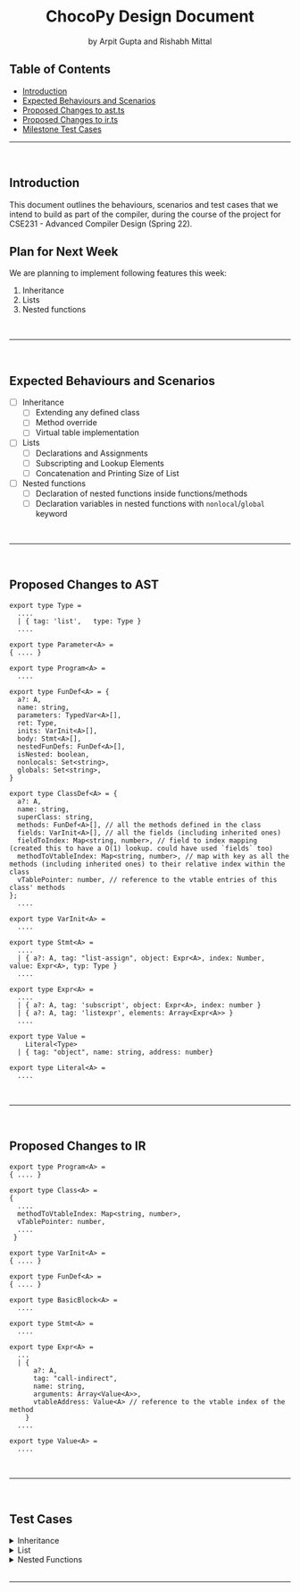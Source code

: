 <!-- Markdown Template Credits: https://github.com/othneildrew/Best-README-Template/blob/master/README.md -->

<h1 align="center">
  <strong>ChocoPy Design Document</strong>
</h1>
<p align="center">
  by Arpit Gupta and Rishabh Mittal
</p>

<!-- DON'T EDIT THIS SECTION, INSTEAD RE-RUN doctoc TO UPDATE -->
## Table of Contents

- [Introduction](#introduction)
- [Expected Behaviours and Scenarios](#expected-behaviours-and-scenarios)
- [Proposed Changes to ast.ts](#proposed-changes-to-ast)
- [Proposed Changes to ir.ts](#proposed-changes-to-ir)
- [Milestone Test Cases](#test-cases)

<!-- END doctoc generated TOC please keep comment here to allow auto update -->
***
<br/>

## **Introduction**

This document outlines the behaviours, scenarios and test cases that we intend to build as part of the compiler, during the course of the project for CSE231 - Advanced Compiler Design (Spring 22).

## **Plan for Next Week**

We are planning to implement following features this week:

1. Inheritance
1. Lists
1. Nested functions

<br/>

***

<br/>

## **Expected Behaviours and Scenarios**

- [ ] Inheritance
  - [ ] Extending any defined class
  - [ ] Method override
  - [ ] Virtual table implementation
  
- [ ] Lists
  - [ ] Declarations and Assignments
  - [ ] Subscripting and Lookup Elements
  - [ ] Concatenation and Printing Size of List

- [ ] Nested functions
  - [ ] Declaration of nested functions inside functions/methods
  - [ ] Declaration variables in nested functions with `nonlocal`/`global` keyword

<br/>

***

<br/>

## **Proposed Changes to AST**

```
export type Type =
  ....
  | { tag: 'list',   type: Type }
  ....

export type Parameter<A> = 
{ .... }

export type Program<A> = 
  ....

export type FunDef<A> = {
  a?: A,
  name: string,
  parameters: TypedVar<A>[],
  ret: Type,
  inits: VarInit<A>[],
  body: Stmt<A>[],
  nestedFunDefs: FunDef<A>[],
  isNested: boolean,
  nonlocals: Set<string>,
  globals: Set<string>,
}

export type ClassDef<A> = {
  a?: A,
  name: string,
  superClass: string,
  methods: FunDef<A>[], // all the methods defined in the class
  fields: VarInit<A>[], // all the fields (including inherited ones)
  fieldToIndex: Map<string, number>, // field to index mapping (created this to have a O(1) lookup. could have used `fields` too)
  methodToVtableIndex: Map<string, number>, // map with key as all the methods (including inherited ones) to their relative index within the class
  vTablePointer: number, // reference to the vtable entries of this class' methods
};
  ....

export type VarInit<A> =
  ....

export type Stmt<A> =
  ....
  | { a?: A, tag: "list-assign", object: Expr<A>, index: Number, value: Expr<A>, typ: Type }
  ....

export type Expr<A> =
  ....
  | { a?: A, tag: 'subscript', object: Expr<A>, index: number }  
  | { a?: A, tag: 'listexpr', elements: Array<Expr<A>> }
  ....

export type Value =
    Literal<Type>
  | { tag: "object", name: string, address: number}

export type Literal<A> =
  ....

```

<br/>

***

<br/>

## **Proposed Changes to IR**

```
export type Program<A> = 
{ .... }

export type Class<A> = 
{
  ....
  methodToVtableIndex: Map<string, number>,
  vTablePointer: number,
  ....
 }

export type VarInit<A> = 
{ .... }

export type FunDef<A> = 
{ .... }

export type BasicBlock<A> = 
  ....

export type Stmt<A> =
  ....

export type Expr<A> =
  ...
  | {
      a?: A,
      tag: "call-indirect",
      name: string,
      arguments: Array<Value<A>>,
      vtableAddress: Value<A> // reference to the vtable index of the method
    } 
  ....

export type Value<A> = 
  ....

```


<br/>

***

<br/>

## **Test Cases**

<details>

  <summary> Inheritance </summary>
  <br/>

  - **Extending a Class** - overriding methods
  ```
  class List(object):
    def sum(self : List) -> int:
      return 1 // 0 

  class Empty(List):
    def sum(self : Empty) -> int:
      return 0

  l : List = None
  l = Empty()
  
  print(l.sum())
  ```
  > The above program must print `0`

  <br/>

  - **Overriding Methods** - overriding constructor
  ```
  class Animal(object):
    legs: int = 0

  class Human(Animal):
    def __init__(self: Human):
      self.legs = 2

  human : Animal = None
  human = Human()
  
  print(human.legs)
  ```
  > The above program must print `2`

  <br/>

  - **Overriding Fields**
  ```
  class Animal(object):
    legs: int = 0

  class Human(Animal):
    pass

  human : Animal = None
  human = Human()
  
  print(human.legs)
  ```
  > The above program must print `0`

  <br/>

  - **Overriding Fields**
  ```
  class Animal(object):
    legs: int = 0

  class Human(Animal):
    legs: int = 2
  ```
  > The above program must throw a `TYPE ERROR` because overriding a field is not allowed in ChocoPy

  <br/>

  - **Overriding Fields** - accessing inherited and private field
  ```
  class Animal(object):
    brain: int = 1
    legs: int = 0

  class Human(Animal):
    hands: int = 2
    def __init__(self: Human):
      self.legs = 2
    
  human: Animal = None
  human = Human()
  
  print(human.brain)
  print(human.hands)
  ```
  > The above program must print -
  ```
  1
  2
  ```

  <br/>

  - **Accessing Super Class' Method**
  ```
  class Animal(object):
    brain: int = 1
    legs: int = 0

    def getLegs(self: Animal) -> int:
      return self.legs

  class Human(Animal):
    hands: int = 2
    def __init__(self: Human):
      self.legs = 2
    
  human: Animal = None
  human = Human()
  
  print(human.getLegs())
  ```

  > The above program must print `2`

  <br/>

  - **Accessing Overridden Method**
  ```
  class Animal(object):
    brain: int = 1
    legs: int = 0

    def getLegs(self: Animal) -> int:
      return self.legs
    
    def walk(self: Animal) -> int:
      return 1 // 0

  class Human(Animal):
    hands: int = 2
    def __init__(self: Human):
      self.legs = 2
    
    def walk(self: Human) -> int:
      return 1
    
  human: Animal = None
  human = Human()
  
  print(human.walk())
  ```

  > The above program must print `1`

  - **Linked List Example**
  ```
  class List(object):
    def sum(self : List) -> int:
      return 1 // 0 

  class Empty(List):
    def sum(self : Empty) -> int:
      return 0

  class Link(List):
    val : int = 0
    next : List = None
    
    def sum(self : Link) -> int:
      return self.val + self.next.sum()
    
    def new(self : Link, val : int, next : List) -> Link:
      self.val = val
      self.next = next
      return self

  l : List = None
  l = Link().new(5, Link().new(13, Empty()))
  
  print(l.sum())
  ```
  > The above program must print `18`

  <br/>

</details>

<details>
  <summary> List </summary>

  <br/>

  - **List Declaration and Assignment** - of primitive Data Type
  ```
  myList : [[int]] = None
  myList = [[1, 2], [3, 4], [5], [6, 7, 8, 9]]

  print(myList[3][3])
  ```
  > The above program must print `9`

  <br/>

  - **List Declaration and Assignment** - of unknown Data Type
  ```
  myList : [[cls]] = None
  myList = [[1, 2], [3, 4], [5], [6, 7, 8, 9]]

  print(myList[3][3])
  ```
  > The above program must throw a `TYPE ERROR` because `cls` is not a defined class

  <br/>

  - **List Declaration and Assignment** - of incompatible Data Type
  ```
  myList : [bool] = None
  myList = [True, False, True, 1]

  print(myList[0])
  ```
  > The above program must throw a `TYPE ERROR` because `1` is not a valid element for integer list

  <br/>

  - **List Subscripting** - valid index
  ```
  myList : [int] = None
  myList = [99, 88, 77, 66, 55]

  print(myList[2])
  ```
  > The above program must print `77`

  <br/>

  - **List Subscripting** - index out of bounds
  ```
  myList : [int] = None
  myList = [99, 88, 77, 66, 55]

  print(myList[20])
  ```
  > The above program must return a `RUNTIME ERROR`

  <br/>

  - **List Length** - printing size of list
  ```
  myList : [int] = None
  myList = [99, 88, 77, 66, 55]

  print(len(myList))
  ```
  > The above program must print `5`

  <br/>

  - **List Concatenation** - compatible list types
  ```
  myList1 : [int] = None
  myList2 : [int] = None
  myList3 : [int] = None

  myList1 = [1, 2, 3]
  myList2 = [4, 5, 6]
  myList3 = myList1 + myList2

  print(myList1[3])
  ```
  > The above program must compile successfully, and print `4`

  <br/>

  - **List Concatenation** - incompatible list types
  ```
  myList1 : [int] = None
  myList2 : [bool] = None
  myList3 : [int] = None

  myList1 = [1, 2, 3]
  myList2 = [True, False, True]
  myList3 = myList1 + myList2

  print(myList1[3])
  ```
  > The above program must throw a `TYPE ERROR` because an list of integers cannot be concatenated with a list of booleans

  <br/>

</details>

<details>
  <summary> Nested Functions </summary>
  <br/>

  - **Singly Nested Function** - basic test case
  ```
  def f(x: int) -> int:
    def g(y: int) -> int:
      return x + y
    return g(2)
  
  print(f(1))
  ```
  > The above program must print `3`

  <br/>

   - **Calling Nested Function Twice**
   ```
    def f(x: int) -> int:
      def g(y: int) -> int:
        return x + y
      return g(10) + g(7)
    
    print(f(6))
  ```
  > The above program must print `29`

  <br/>

  - **Multiple Nested Functions**
  ```
  def f(x: int) -> int:
    def g(y: int) -> int:
      return x + y
    
    def h(z: int) -> int:
      return x + z
    
    return g(10) + h(7)
  
  print(f(6))
  ```
  > The above program must print `29`

  <br/>

  - **Multiple Nested Functions** - one calling the other
  ```
  def f(x: int) -> int:
    def g(y: int) -> int:
      return x + y
    
    def h(z: int) -> int:
      return g(z + x) + 11
    
    return g(10) + h(7)
  
  print(f(6))
  ```
  > The above program must print `46`

  <br/>

  - **Recursion in Nested Functions**
  ```
  def f(x: int) -> int:
    def factorial(n: int) -> int:
      if n <= 1:
        return 1
      return n * factorial(n - 1)
    return factorial(x)
  
  print(f(5))
  ```
  > The above program must print `120`

  <br/>

  - **Nested Functions with IF Statements**
  ```
  def f(x : int) -> int:
    def g(y : int) -> int:
      if y > 10:
        return h(y + n)
      else:
        return x
    
    def h(z : int) -> int:
      n : int = 0
      n = 100 + z
      return x + n
    
    n : int = 0
    n = 500
    
    return g(15) + g(7)
  
  print(f(6))
  ```
  > The above program must print `627`
  
  <br/>

  - **Shadowing Nested Functions** - redeclaring `f()` as a nested function inside `g()`, with different signature than original
  ```
  def f() -> int:
    def g(y: int) -> int:
      def f(x: int) -> int:
          return x + 1
      return y + f(2)
    return g(4)
  
  print(f())
  ```
  > The above program must print `7`

  <br/>

  - **Incorrect Return Type in Nested Function** - function signature returns `int`, but body returns `None`
  ```
  def f(x: int) -> int:
    def g(y: int) -> int:
      return
  
  print(g(2))
  ```
  > The above program must throw a `TYPE ERROR`

  <br/>

  - **Incorrect Return Type in Nested Function** - function signature returns `None`, but body returns `int`
  ```
  def f(x: int) -> int:
    def g(y: int):
      return y
    return g(2)
  ```
  > The above program must throw a `TYPE ERROR`

  <br/>

  - **`nonlocal` Keyword Overrides `local` Variable** - overrides parameter
  ```
  def fun():
    def f(x: int):
      nonlocal x
      pass
    pass
  ```
  > The above program must throw a `TYPE ERROR`

  <br/>

  - **`nonlocal` Keyword Overrides `local` Variable** - overrides local variable
  ```
  def fun():
    def f(x: int):
      z: int = 2
      nonlocal z
      pass
    pass
  ```
  > The above program must throw a `TYPE ERROR`

  <br/>

  - **`nonlocal` Keyword in a Function that is not Nested**
  ```
  z: int = 3
  def fun():
    nonlocal z
    def f(x: int):
      pass
    pass
  ```
  > The above program must throw a `TYPE ERROR`

  <br/>

  - **Forward Reference to `nonlocal` Variables**
  ```
  def f() -> int:
    def g() -> int:
      nonlocal x
      x = 2
      return x

    x: int = 0
    g()
    return x

  print(f())
  ```
  > The above program must print `2`

  <br/>

- **`nonlocal` Keyword Tests**
  ```
  def f(x: int) -> int:
    def g(y: int) -> int:
      nonlocal x
      x = x + y
      return x
    return g(2) + x
  
  print(f(7))
  ```
  > The above program must print `18`

  <br/>

  - **`nonlocal` Keyword in Triple Nested Functions**
  ```
  def f(x : int) -> int:
    def g(z: int):
      def h(y: int):
        nonlocal x
        nonlocal z
        x = 4
        return
      
      h(z)
      return
    
    g(1)
    return x
  
  print(f(1))
  ```
  > The above program must print `4`

  <br/>

</details>

<br/>

***
